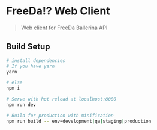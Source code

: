 # FreeDa!? Web Client

> Web client for FreeDa Ballerina API

## Build Setup

``` bash
# install dependencies
# If you have yarn
yarn

# else
npm i

# Serve with hot reload at localhost:8080
npm run dev

# Build for production with minification
npm run build -- env=development|qa|staging|production
```
